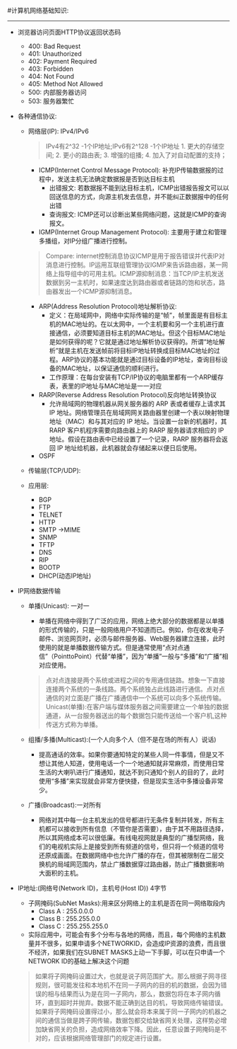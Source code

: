 #计算机网络基础知识:

***

- 浏览器访问页面HTTP协议返回状态码
	- 400: Bad Request
	- 401: Unauthorized
	- 402: Payment Required
	- 403: Forbidden
	- 404: Not Found
	- 405: Method Not Allowed
	- 500: 内部服务器访问
	- 503: 服务器繁忙

- 各种通信协议:
	- 网络层(IP): IPv4/IPv6

		 > IPv4有2^32 -1个IP地址;IPv6有2^128 -1个IP地址
		     1. 更大的存储空间;
		     2. 更小的路由表;
		     3. 增强的组播;
		     4. 加入了对自动配置的支持；

		 * ICMP(Internet Control Message Protocol): 补充IP传输数据报的过程中，发送主机无法确定数据报是否到达目标主机
			 * 出错报文: 若数据报不能到达目标主机，ICMP出错报告报文可以以回送信息的方式，向源主机发去信息，并不能纠正数据报中的任何出错
			 * 查询报文: ICMP还可以诊断出某些网络问题，这就是ICMP的查询报文。
		 * IGMP(Internet Group Management Protocol): 主要用于建立和管理多播组，对IP分组广播进行控制。

		 > Compare:
			internet控制消息协议ICMP是用于报告错误并代表IP对消息进行控制。IP运用互联组管理协议IGMP来告诉路由器，某一网络上指导组中的可用主机。ICMP源抑制消息：当TCP/IP主机发送数据到另一主机时，如果速度达到路由器或者链路的饱和状态，路由器发出一个ICMP源抑制消息。

		 * ARP(Address Resolution Protocol)地址解析协议:
		 	 - 定义：在局域网中，网络中实际传输的是“帧”，帧里面是有目标主机的MAC地址的。在以太网中，一个主机要和另一个主机进行直接通信，必须要知道目标主机的MAC地址。但这个目标MAC地址是如何获得的呢？它就是通过地址解析协议获得的。所谓“地址解析”就是主机在发送帧前将目标IP地址转换成目标MAC地址的过程。ARP协议的基本功能就是通过目标设备的IP地址，查询目标设备的MAC地址，以保证通信的顺利进行。
		 	 - 工作原理：在每台安装有TCP/IP协议的电脑里都有一个ARP缓存表，表里的IP地址与MAC地址是一一对应
		 * RARP(Reverse Address Resolution Protocol)反向地址转换协议
		 	 - 允许局域网的物理机器从网关服务器的 ARP 表或者缓存上请求其 IP 地址。网络管理员在局域网网关路由器里创建一个表以映射物理地址（MAC）和与其对应的 IP 地址。当设置一台新的机器时，其 RARP 客户机程序需要向路由器上的 RARP 服务器请求相应的 IP 地址。假设在路由表中已经设置了一个记录，RARP 服务器将会返回 IP 地址给机器，此机器就会存储起来以便日后使用。
		 * OSPF

	- 传输层(TCP/UDP):
	- 应用层:
		- BGP
		- FTP
		- TELNET
		- HTTP
		- SMTP ->MIME
		- SNMP
		- TFTP
		- DNS
		- RIP
		- BOOTP
		- DHCP(动态IP地址)

- IP网络数据传输
	- 单播(Unicast): 一对一
		- 单播在网络中得到了广泛的应用，网络上绝大部分的数据都是以单播的形式传输的，只是一般网络用户不知道而已。例如，你在收发电子邮件、浏览网页时，必须与邮件服务器、Web服务器建立连接，此时使用的就是单播数据传输方式。但是通常使用“点对点通信”（PointtoPoint）代替“单播”，因为“单播”一般与“多播”和“广播”相对应使用。

		> 点对点连接是两个系统或进程之间的专用通信链路。想象一下直接连接两个系统的一条线路。两个系统独占此线路进行通信。点对点通信的对立面是广播在广播通信中一个系统可以向多个系统传输。Unicast(单播):在客户端与媒体服务器之间需要建立一个单独的数据通道，从一台服务器送出的每个数据包只能传送给一个客户机,这种传送方式称为单播。

	- 组播/多播(Multicast):(一个人向多个人（但不是在场的所有人）说话)
		- 提高通话的效率。如果你要通知特定的某些人同一件事情，但是又不想让其他人知道，使用电话一个一个地通知就非常麻烦，而使用日常生活的大喇叭进行广播通知，就达不到只通知个别人的目的了，此时使用“多播”来实现就会非常方便快捷，但是现实生活中多播设备非常少。

	- 广播(Broadcast):一对所有
		- 网络对其中每一台主机发出的信号都进行无条件复制并转发，所有主机都可以接收到所有信息（不管你是否需要），由于其不用路径选择，所以其网络成本可以很低廉。有线电视网就是典型的广播型网络，我们的电视机实际上是接受到所有频道的信号，但只将一个频道的信号还原成画面。在数据网络中也允许广播的存在，但其被限制在二层交换机的局域网范围内，禁止广播数据穿过路由器，防止广播数据影响大面积的主机。

- IP地址:(网络号(Network ID)，主机号(Host ID)) 4字节
	- 子网掩码(SubNet Masks):用来区分网络上的主机是否在同一网络取段内
		 - Class A : 255.0.0.0
		 - Class B : 255.255.0.0
		 - Class C : 255.255.255.0
	- 实际应用中，可能会有多个分布与各地的网络，而且，每个网络的主机数量并不很多，如果申请多个NETWORKID，会造成IP资源的浪费，而且很不经济，如果我们在SUBNET MASKS上动一下手脚，可以在只申请一个NETWORK ID的基础上解决这个问题


	> 如果将子网掩码设置过大，也就是说子网范围扩大。那么根据子网寻径规则，很可能发往和本地机不在同一子网内的目的机的数据，会因为错误的相与结果而认为是在同一子网内，那么，数据包将在本子网内循环，直到超时并抛弃。数据不能正确到达目的机，导致网络传输错误。如果将子网掩码设置得过小，那么就会将本来属于同一子网内的机器之间的通信当做是跨子网传输，数据包都交给缺省网关处理，这样势必增加缺省网关的负担，造成网络效率下降。因此，任意设置子网掩码是不对的，应该根据网络管理部门的规定进行设置。


